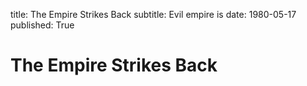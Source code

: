 title: The Empire Strikes Back
subtitle: Evil empire is
date: 1980-05-17
published: True


# The Empire Strikes Back